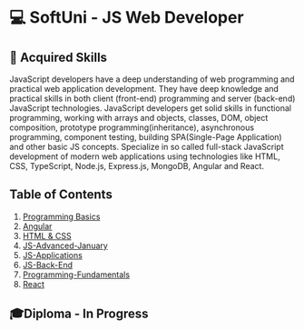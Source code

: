 # 💻 SoftUni - JS Web Developer

## 🚀 Acquired Skills
JavaScript developers have a deep understanding of web programming and practical web application development. They have deep knowledge and practical skills in both client (front-end) programming and server (back-end) JavaScript technologies.
JavaScript developers get solid skills in functional programming, working with arrays and objects, classes, DOM, object composition, prototype programming(inheritance), asynchronous programming, component testing, building SPA(Single-Page Application) and other basic JS concepts.
Specialize in so called full-stack JavaScript development of modern web applications using technologies like HTML, CSS, TypeScript, Node.js, Express.js, MongoDB, Angular and React.

## Table of Contents

1. [Programming Basics](https://github.com/TodorYadkov/SoftUni/blob/main/Programming-Basics-JavaScript-2022)
2. [Angular ](https://github.com/TodorYadkov/SoftUni/tree/main/Angular-2023)
3. [HTML & CSS](https://github.com/TodorYadkov/SoftUni/tree/main/HTML-CSS-2023)
4. [JS-Advanced-January](https://github.com/TodorYadkov/SoftUni/tree/main/JS-Advanced-January-2023)
5. [JS-Applications](https://github.com/TodorYadkov/SoftUni/tree/main/JS-Applications-2023)
6. [JS-Back-End](https://github.com/TodorYadkov/SoftUni/tree/main/JS-Back-End-2023)
7. [Programming-Fundamentals](https://github.com/TodorYadkov/SoftUni/tree/main/Programming-Fundamentals-with-JavaScript-2022)
8. [React](https://github.com/TodorYadkov/SoftUni/tree/main/React-2023)

## 🎓Diploma - In Progress
